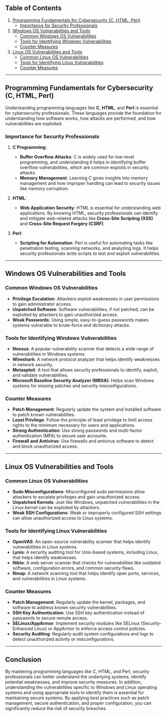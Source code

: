 ## Table of Contents
1. [Programming Fundamentals for Cybersecurity (C, HTML, Perl)](#programming-fundamentals-for-cybersecurity-c-html-perl)
   - [Importance for Security Professionals](#importance-for-security-professionals)
2. [Windows OS Vulnerabilities and Tools](#windows-os-vulnerabilities-and-tools)
   - [Common Windows OS Vulnerabilities](#common-windows-os-vulnerabilities)
   - [Tools for Identifying Windows Vulnerabilities](#tools-for-identifying-windows-vulnerabilities)
   - [Counter Measures](#counter-measures)
3. [Linux OS Vulnerabilities and Tools](#linux-os-vulnerabilities-and-tools)
   - [Common Linux OS Vulnerabilities](#common-linux-os-vulnerabilities)
   - [Tools for Identifying Linux Vulnerabilities](#tools-for-identifying-linux-vulnerabilities)
   - [Counter Measures](#counter-measures-1)

---

## Programming Fundamentals for Cybersecurity (C, HTML, Perl)

Understanding programming languages like **C**, **HTML**, and **Perl** is essential for cybersecurity professionals. These languages provide the foundation for understanding how software works, how attacks are performed, and how vulnerabilities are exploited.

### Importance for Security Professionals

1. **C Programming**: 
   - **Buffer Overflow Attacks**: C is widely used for low-level programming, and understanding it helps in identifying buffer overflow vulnerabilities, which are common exploits in security attacks.
   - **Memory Management**: Learning C gives insights into memory management and how improper handling can lead to security issues like memory corruption.

2. **HTML**:
   - **Web Application Security**: HTML is essential for understanding web applications. By knowing HTML, security professionals can identify and mitigate web-related attacks like **Cross-Site Scripting (XSS)** and **Cross-Site Request Forgery (CSRF)**.

3. **Perl**:
   - **Scripting for Automation**: Perl is useful for automating tasks like penetration testing, scanning networks, and analyzing logs. It helps security professionals write scripts to test and exploit vulnerabilities.

---

## Windows OS Vulnerabilities and Tools

### Common Windows OS Vulnerabilities
- **Privilege Escalation**: Attackers exploit weaknesses in user permissions to gain administrator access.
- **Unpatched Software**: Software vulnerabilities, if not patched, can be exploited by attackers to gain unauthorized access.
- **Weak Passwords**: Using simple, easy-to-guess passwords makes systems vulnerable to brute-force and dictionary attacks.

### Tools for Identifying Windows Vulnerabilities
- **Nessus**: A popular vulnerability scanner that detects a wide range of vulnerabilities in Windows systems.
- **Wireshark**: A network protocol analyzer that helps identify weaknesses in network security.
- **Metasploit**: A tool that allows security professionals to identify, exploit, and validate vulnerabilities.
- **Microsoft Baseline Security Analyzer (MBSA)**: Helps scan Windows systems for missing patches and security misconfigurations.
  
### Counter Measures
- **Patch Management**: Regularly update the system and installed software to patch known vulnerabilities.
- **Least Privilege**: Follow the principle of least privilege to limit access rights to the minimum necessary for users and applications.
- **Strong Authentication**: Use strong passwords and multi-factor authentication (MFA) to secure user accounts.
- **Firewall and Antivirus**: Use firewalls and antivirus software to detect and block unauthorized access.

---

## Linux OS Vulnerabilities and Tools

### Common Linux OS Vulnerabilities
- **Sudo Misconfigurations**: Misconfigured sudo permissions allow attackers to escalate privileges and gain unauthorized access.
- **Unpatched Kernels**: Just like Windows, unpatched vulnerabilities in the Linux kernel can be exploited by attackers.
- **Weak SSH Configurations**: Weak or improperly configured SSH settings can allow unauthorized access to Linux systems.

### Tools for Identifying Linux Vulnerabilities
- **OpenVAS**: An open-source vulnerability scanner that helps identify vulnerabilities in Linux systems.
- **Lynis**: A security auditing tool for Unix-based systems, including Linux, that helps identify weaknesses.
- **Nikto**: A web server scanner that checks for vulnerabilities like outdated software, configuration errors, and common security flaws.
- **Nmap**: A network scanning tool that helps identify open ports, services, and vulnerabilities in Linux systems.

### Counter Measures
- **Patch Management**: Regularly update the kernel, packages, and software to address known security vulnerabilities.
- **SSH Key Authentication**: Use SSH key authentication instead of passwords to secure remote access.
- **SELinux/AppArmor**: Implement security modules like SELinux (Security-Enhanced Linux) or AppArmor to enforce access control policies.
- **Security Auditing**: Regularly audit system configurations and logs to detect unauthorized activity or misconfigurations.

---

## Conclusion

By mastering programming languages like C, HTML, and Perl, security professionals can better understand the underlying systems, identify potential weaknesses, and improve security measures. In addition, understanding the vulnerabilities specific to Windows and Linux operating systems and using appropriate tools to identify them is essential for maintaining secure systems. By applying best practices such as patch management, secure authentication, and proper configuration, you can significantly reduce the risk of security breaches.


